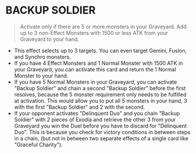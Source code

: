 # BACKUP SOLDIER

> Activate only if there are 5 or more monsters in your Graveyard. Add up to 3 non-Effect Monsters with 1500 or less ATK from your Graveyard to your hand.

*   This effect selects up to 3 targets. You can even target Gemini, Fusion, and Synchro monsters.
*   If you have 4 Effect Monsters and 1 Normal Monster with 1500 ATK in your Graveyard, you can activate this card and return the 1 Normal Monster to your hand.
*   If you have 5 Normal Monsters in your Graveyard, you can activate "Backup Soldier" and chain a second "Backup Soldier" before the first resolves, because the 5 monster requirement only needs to be fulfilled at activation. This would allow you to put all 5 monsters in your hand, 3 with the first "Backup Soldier" and 2 with the second.
*   If your opponent activates "Delinquent Duo" and you chain "Backup Soldier" with 2 pieces of Exodia and retrieve the other 3 from your Graveyard you win the Duel before you have to discard for "Delinquent Duo". This is because you check for victory conditions in between steps in a chain, (but not in between two separate effects of a single card like "Graceful Charity").
